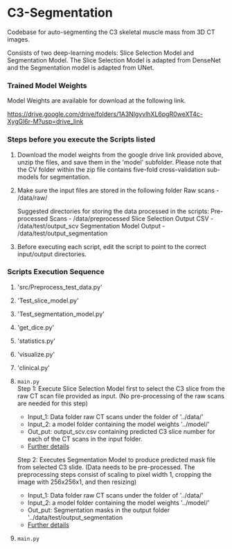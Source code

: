 # C3-Segmentation

Codebase for auto-segmenting the C3 skeletal muscle mass from 3D CT images.

Consists of two deep-learning models: Slice Selection Model and Segmentation Model. The Slice Selection Model is adapted from DenseNet and the Segmentation model is adapted from UNet.


### Trained Model Weights 

Model Weights are available for download at the following link.

https://drive.google.com/drive/folders/1A3NlgyvlhXL6pgR0weXT4c-XygGl6r-M?usp=drive_link

### Steps before you execute the Scripts listed 

1. Download the model weights from the google drive link provided above, unzip the files, and save them in the 'model' subfolder. Please note that the CV folder within the zip file contains five-fold cross-validation sub-models for segmentation.

2. Make sure the input files are stored in the following folder
   Raw scans - /data/raw/

   Suggested directories for storing the data processed in the scripts:
   Pre-processed Scans - /data/preprocessed
   Slice Selection Output CSV - /data/test/output_scv
   Segmentation Model Output - /data/test/output_segmentation 
  
3. Before executing each script, edit the script to point to the correct input/output directories.
   

### Scripts Execution Sequence

1. 'src/Preprocess_test_data.py'

2. 'Test_slice_model.py'

3. 'Test_segmentation_model.py'

4. 'get_dice.py'

5. 'statistics.py'

6. 'visualize.py'

7. 'clinical.py'

1. `main.py`  
     Step 1: Execute Slice Selection Model first to select the C3 slice from the raw CT scan file provided as input. (No pre-processing of the raw scans are needed for this step) 
     - Input_1: Data folder raw CT scans under the folder of '../data/'
     - Input_2: a model folder containing the model weights '../model/'
     - Out_put: output_scv.csv containing predicted C3 slice number for each of the CT scans in the input folder.
     - [Further details](..d)

     Step 2: Executes Segmentation Model to produce predicted mask file from selected C3 slide. (Data needs to be pre-processed. The preprocessing steps consist of scaling to pixel width 1, cropping the image with 256x256x1, and then resizing) 
     - Input_1: Data folder raw CT scans under the folder of '../data/'
     - Input_2: a model folder containing the model weights '../model/'
     - Out_put: Segmentation masks in the output folder '../data/test/output_segmentation
     - [Further details](..d)

2. `main.py`  
 

